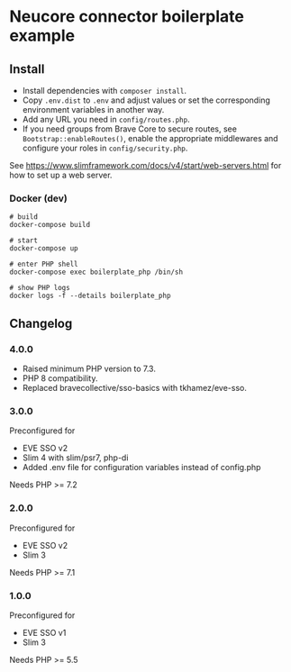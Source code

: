 # Neucore connector boilerplate example 

## Install

- Install dependencies with `composer install`.
- Copy `.env.dist` to `.env` and adjust values or set the corresponding environment variables in another way.
- Add any URL you need in `config/routes.php`.
- If you need groups from Brave Core to secure routes, see `Bootstrap::enableRoutes()`,
enable the appropriate middlewares and configure your roles in `config/security.php`.

See https://www.slimframework.com/docs/v4/start/web-servers.html for how to set up a web server.

### Docker (dev)

```shell
# build
docker-compose build

# start
docker-compose up

# enter PHP shell
docker-compose exec boilerplate_php /bin/sh

# show PHP logs
docker logs -f --details boilerplate_php
```

## Changelog

### 4.0.0

- Raised minimum PHP version to 7.3.
- PHP 8 compatibility.
- Replaced bravecollective/sso-basics with tkhamez/eve-sso.

### 3.0.0

Preconfigured for
- EVE SSO v2
- Slim 4 with slim/psr7, php-di
- Added .env file for configuration variables instead of config.php

Needs PHP >= 7.2

### 2.0.0

Preconfigured for
- EVE SSO v2
- Slim 3

Needs PHP >= 7.1

### 1.0.0

Preconfigured for
- EVE SSO v1
- Slim 3

Needs PHP >= 5.5
